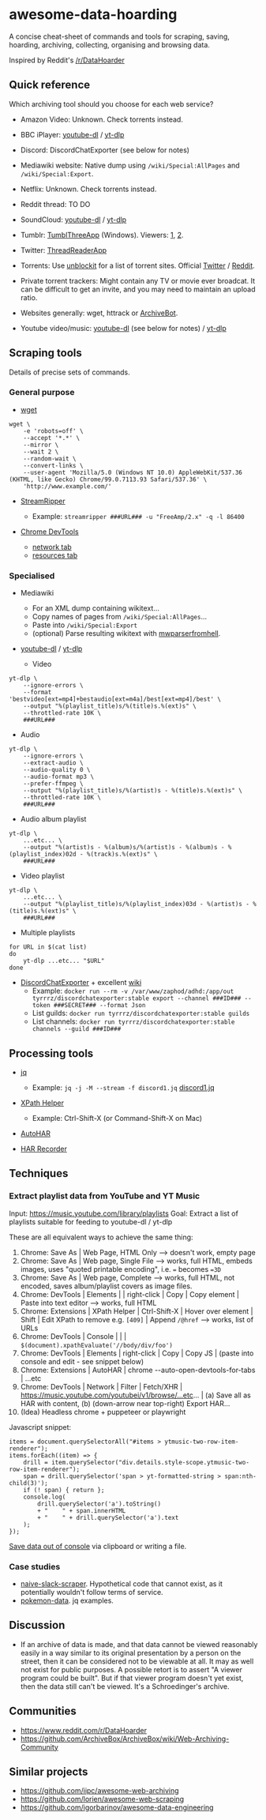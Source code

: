 # awesome-data-hoarding

A concise cheat-sheet of commands and tools for scraping, saving, hoarding, archiving, collecting, organising and browsing data.

Inspired by Reddit's [/r/DataHoarder](https://www.reddit.com/r/DataHoarder/)

## Quick reference

Which archiving tool should you choose for each web service?

- Amazon Video: Unknown. Check torrents instead.

- BBC iPlayer: [youtube-dl](https://youtube-dl.org/) / [yt-dlp](https://github.com/yt-dlp/yt-dlp)

- Discord: DiscordChatExporter (see below for notes)

- Mediawiki website: Native dump using `/wiki/Special:AllPages` and `/wiki/Special:Export`.

- Netflix: Unknown. Check torrents instead.

- Reddit thread: TO DO

- SoundCloud: [youtube-dl](https://youtube-dl.org/) / [yt-dlp](https://github.com/yt-dlp/yt-dlp)

- Tumblr: [TumblThreeApp](https://github.com/TumblThreeApp/TumblThree) (Windows). Viewers: [1](https://github.com/jacob-pro/tumbl-three-viewer), [2](https://github.com/willsheppard/random-scripts/blob/master/TumblThree_BackupViewer.html).

- Twitter: [ThreadReaderApp](https://threadreaderapp.com/)

- Torrents: Use [unblockit](https://www.google.com/search?q=unblockit) for a list of torrent sites. Official [Twitter](https://twitter.com/thepirateproxy) / [Reddit](https://www.reddit.com/r/Unblockit/).

- Private torrent trackers: Might contain any TV or movie ever broadcat. It can be difficult to get an invite, and you may need to maintain an upload ratio.

- Websites generally: wget, httrack or [ArchiveBot](https://wiki.archiveteam.org/index.php?title=ArchiveBot).

- Youtube video/music: [youtube-dl](https://youtube-dl.org/) (see below for notes) / [yt-dlp](https://github.com/yt-dlp/yt-dlp)

## Scraping tools

Details of precise sets of commands.

### General purpose

- [wget](https://www.gnu.org/software/wget/manual/wget.html)

```
wget \
    -e 'robots=off' \
    --accept '*.*' \
    --mirror \
    --wait 2 \
    --random-wait \
    --convert-links \
    --user-agent 'Mozilla/5.0 (Windows NT 10.0) AppleWebKit/537.36 (KHTML, like Gecko) Chrome/99.0.7113.93 Safari/537.36' \
    'http://www.example.com/'
```

- [StreamRipper](http://streamripper.sourceforge.net)
    - Example: `streamripper ###URL### -u "FreeAmp/2.x" -q -l 86400`

- [Chrome DevTools](https://developer.chrome.com/docs/devtools)
    - [network tab](https://developer.chrome.com/docs/devtools/network/reference)
    - [resources tab](https://developer.chrome.com/docs/devtools/resources)

### Specialised

- Mediawiki
    - For an XML dump containing wikitext...
    - Copy names of pages from `/wiki/Special:AllPages`...
    - Paste into `/wiki/Special:Export`
    - (optional) Parse resulting wikitext with [mwparserfromhell](https://github.com/earwig/mwparserfromhell).

- [youtube-dl](https://yt-dl.org) / [yt-dlp](https://github.com/yt-dlp/yt-dlp)
  - Video

```
yt-dlp \
    --ignore-errors \
    --format 'bestvideo[ext=mp4]+bestaudio[ext=m4a]/best[ext=mp4]/best' \
    --output "%(playlist_title)s/%(title)s.%(ext)s" \
    --throttled-rate 10K \
    ###URL###
```

  - Audio

```
yt-dlp \
    --ignore-errors \
    --extract-audio \
    --audio-quality 0 \
    --audio-format mp3 \
    --prefer-ffmpeg \
    --output "%(playlist_title)s/%(artist)s - %(title)s.%(ext)s" \
    --throttled-rate 10K \
    ###URL###
```

  - Audio album playlist

```
yt-dlp \
    ...etc... \
    --output "%(artist)s - %(album)s/%(artist)s - %(album)s - %(playlist_index)02d - %(track)s.%(ext)s" \
    ###URL###
```

  - Video playlist

```
yt-dlp \
    ...etc... \
    --output "%(playlist_title)s/%(playlist_index)03d - %(artist)s - %(title)s.%(ext)s" \
    ###URL###
```

  - Multiple playlists

```
for URL in $(cat list)
do
    yt-dlp ...etc... "$URL"
done
```

- [DiscordChatExporter](https://github.com/Tyrrrz/DiscordChatExporter) + excellent [wiki](https://github.com/Tyrrrz/DiscordChatExporter/wiki)
    - Example: `docker run --rm -v /var/www/zaphod/adhd:/app/out tyrrrz/discordchatexporter:stable export --channel ###ID### --token ###SECRET### --format Json`
    - List guilds: `docker run tyrrrz/discordchatexporter:stable guilds`
    - List channels: `docker run tyrrrz/discordchatexporter:stable channels --guild ###ID###`

## Processing tools

- [jq](https://stedolan.github.io/jq/)
    - Example: `jq -j -M --stream -f discord1.jq` [discord1.jq](https://gist.github.com/willsheppard/f9b7cc9b130784ffd7bd8f144cf892f8)

- [XPath Helper](https://chrome.google.com/webstore/detail/xpath-helper/hgimnogjllphhhkhlmebbmlgjoejdpjl)
    - Example: Ctrl-Shift-X (or Command-Shift-X on Mac)

- [AutoHAR](https://github.com/Aloisius/autohar)

- [HAR Recorder](https://chrome.google.com/webstore/detail/har-recorder/emfabjnfjiknifjlfpjobbecfepplhkd)

## Techniques

### Extract playlist data from YouTube and YT Music

Input: https://music.youtube.com/library/playlists
Goal: Extract a list of playlists suitable for feeding to youtube-dl / yt-dlp

These are all equivalent ways to achieve the same thing:
1. Chrome: Save As | Web Page, HTML Only --> doesn't work, empty page
1. Chrome: Save As | Web page, Single File --> works, full HTML, embeds images, uses "quoted printable encoding", i.e. `=` becomes `=3D`
1. Chrome: Save As | Web page, Complete --> works, full HTML, not encoded, saves album/playlist covers as image files.
1. Chrome: DevTools | Elements | <body> | right-click | Copy | Copy element | Paste into text editor --> works, full HTML
1. Chrome: Extensions | XPath Helper | Ctrl-Shift-X | Hover over element | Shift | Edit XPath to remove e.g. `[409]` | Append `/@href` --> works, list of URLs
1. Chrome: DevTools | Console | [<load jquery>](https://stackoverflow.com/a/7474386) | [<XPath add-in>](https://stackoverflow.com/a/20495940) | `$(document).xpathEvaluate('//body/div/foo')`
1. Chrome: DevTools | Elements | right-click | Copy | Copy JS | (paste into console and edit - see snippet below)
1. Chrome: Extensions | AutoHAR | chrome --auto-open-devtools-for-tabs | ...etc
1. Chrome: DevTools | Network | Filter | Fetch/XHR | https://music.youtube.com/youtubei/v1/browse/...etc... | (a) Save all as HAR with content, (b) (down-arrow near top-right) Export HAR... 
1. (Idea) Headless chrome + puppeteer or playwright

Javascript snippet:
    
```
items = document.querySelectorAll("#items > ytmusic-two-row-item-renderer");
items.forEach((item) => {
    drill = item.querySelector("div.details.style-scope.ytmusic-two-row-item-renderer");
    span = drill.querySelector('span > yt-formatted-string > span:nth-child(3)');
    if (! span) { return };
    console.log(
        drill.querySelector('a').toString()
        + "    " + span.innerHTML
        + "    " + drill.querySelector('a').text
    );
});
```

[Save data out of console](https://stackoverflow.com/questions/41032565/how-to-copy-the-objects-from-chrome-console-window) via clipboard or writing a file.

### Case studies

- [naive-slack-scraper](). Hypothetical code that cannot exist, as it potentially wouldn't follow terms of service.
- [pokemon-data](https://github.com/pokemon-names/pokemon-data/blob/main/data/README.md). jq examples.

## Discussion

- If an archive of data is made, and that data cannot be viewed reasonably easily in a way similar to its original presentation by a person on the street, then it can be considered not to be viewable at all. It may as well not exist for public purposes. A possible retort is to assert "A viewer program could be built". But if that viewer program doesn't yet exist, then the data still can't be viewed. It's a Schroedinger's archive.

## Communities

- https://www.reddit.com/r/DataHoarder
- https://github.com/ArchiveBox/ArchiveBox/wiki/Web-Archiving-Community

## Similar projects

- https://github.com/iipc/awesome-web-archiving
- https://github.com/lorien/awesome-web-scraping
- https://github.com/igorbarinov/awesome-data-engineering
